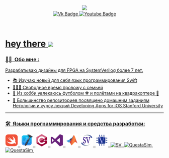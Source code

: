 <div id="header" align="center">
  <img src="https://media.giphy.com/media/Ah3zHH7hvsSB2/giphy.gif" width="232"/>
</div>
<div id="badges" align="center">
  <a href="your-linkedin-URL">
    <img src="https://img.shields.io/badge/%D0%B2%D0%BA%D0%BE%D0%BD%D1%82%D0%B0%D0%BA%D1%82%D0%B5-blue?style=for-the-badge&logo=vk&logoColor=white&" alt="Vk Badge"/>
  </a>
  <a href="your-linkedin-URL">
    <img src="https://img.shields.io/badge/YouTube-red?style=for-the-badge&logo=youtube&logoColor=white" alt="Youtube Badge"
  </a>      
</div>
</p>
<p align="center"><img src="https://komarev.com/ghpvc/?username=Filosuf&style=flat-square&color=blue" alt=""/></p>
<h1>
  hey there
  <img src="https://media.giphy.com/media/hvRJCLFzcasrR4ia7z/giphy.gif" width="30px"/>
</h1>

### :man_technologist: &nbsp;Обо мне :

Разрабатываю дизайны для FPGA на SystemVerilog более 7 лет.

- 📚 Изучаю новый для себя язык программирования Swift
- 👨‍👩‍👧 Свободное время провожу с семьей
- 💬 Из хобби увлекаюсь футболом ⚽ и полётами на квадракоптере 🚁
- 💾 Большинство репозиториев посвящено домашним заданиям Нетологии и курсу лекций Developing Apps for iOS Stanford University

---

### 🛠 &nbsp;Языки программирования и средства разработки:

<p>
  <img src="https://github.com/devicons/devicon/blob/master/icons/swift/swift-original.svg" title="Swift" alt="Swift" width="40" height="40"/>&nbsp;
  <img src="https://github.com/devicons/devicon/blob/master/icons/xcode/xcode-original.svg" title="Xcode" alt="Xcode" width="40" height="40"/>&nbsp;
  <img src="https://github.com/devicons/devicon/blob/master/icons/cplusplus/cplusplus-original.svg" title="C++" alt="C++" width="40" height="40"/>&nbsp;
  <img src="https://github.com/devicons/devicon/blob/master/icons/visualstudio/visualstudio-plain.svg" title="VisualStudio" alt="VisualStudio" width="40" height="40"/>&nbsp;
  <img src="https://github.com/devicons/devicon/blob/master/icons/matlab/matlab-original.svg" title="Matlab" alt="Matlab" width="40" height="40"/>&nbsp;
  <img src="https://github.com/vscode-icons/vscode-icons/blob/master/icons/file_type_light_systemverilog.svg" title="SV" alt="SV" width="40" height="40"/>&nbsp;
  <img src="https://github.com/vscode-icons/vscode-icons/blob/master/icons/file_type_verilog.svg" title="Verilog" alt="Verilog" width="40" height="40"/>&nbsp;
  <img src="https://logosandtypes.com/wp-content/uploads/2020/08/xilinx.svg" title="SV" alt="SV" width="40" height="40"/>&nbsp;
  <img src="https://upload.wikimedia.org/wikipedia/commons/f/fd/Quest_Software_logo.svg" title="QuestaSim" alt="QuestaSim" width="40" height="40"/>&nbsp;
  <img src="https://cdn.cdnlogo.com/logos/q/71/quartus.svg" title="QuestaSim" alt="QuestaSim" width="40" height="40"/>&nbsp;
  
<p>  

<!--
**Filosuf/Filosuf** is a ✨ _special_ ✨ repository because its `README.md` (this file) appears on your GitHub profile.

Here are some ideas to get you started:

- 🔭 I’m currently working on ...
- 🌱 I’m currently learning ...
- 👯 I’m looking to collaborate on ...
- 🤔 I’m looking for help with ...
- 💬 Ask me about ...
- 📫 How to reach me: ...
- 😄 Pronouns: ...
- ⚡ Fun fact: ...
-->
